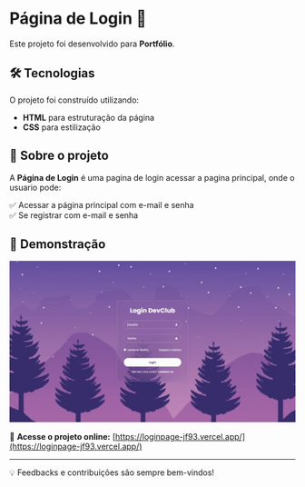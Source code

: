 # Página de Login 🚀  

Este projeto foi desenvolvido para **Portfólio**.  

## 🛠 Tecnologias  

O projeto foi construído utilizando:  
- **HTML** para estruturação da página  
- **CSS** para estilização 

## 📌 Sobre o projeto  

A **Página de Login** é uma pagina de login acessar a pagina principal, onde o usuario pode:
<div>✅ Acessar a página principal com e-mail e senha </div>
✅ Se registrar com e-mail e senha   

## 🚀 Demonstração  

![Capturar](assets/login.gif)


🔗 **Acesse o projeto online:** [https://loginpage-jf93.vercel.app/](https://loginpage-jf93.vercel.app/)  

---  

💡 Feedbacks e contribuições são sempre bem-vindos!  
